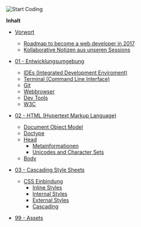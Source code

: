 ![Start Coding](https://raw.githubusercontent.com/danielhauchler/start-coding/master/99_assets/media/images/readme/start-coding-banner.jpg)
<br>

**Inhalt**

- [Vorwort](#)
  - [Roadmap to become a web developer in 2017](https://github.com/danielhauchler/developer-roadmap)
  - [Kollaborative Notizen aus unseren Sessions](https://docs.google.com/document/d/17UVzmxNfac6yb9yI6B0vMZwanRJNC34Tepmt1gZ7-rI/edit)

- [01 - Entwicklungsumgebung](01-ide#01---entwicklungsumgebung)
  - [IDEs (Integrated Development Enviroment)](01-ide#ides-integrated-development-environments)
  - [Terminal (Command Line Interface)](01-ide#terminal-command-line-interface)
  - [Git](01-ide#git)
  - [Webbrowser](01-ide#webbrowser)
  - [Dev Tools](01-ide#dev-tools)
  - [W3C](01-ide#w3c)

- [02 - HTML (Hypertext Markup Language)](02-html#02---html-hypertext-markup-language)
  - [Document Object Model](02-html#document-object-model)
  - [Doctype](02-html#doctype)
  - [Head](02-html#head)
    - [Metainformationen](02-html#metainformationen)
    - [Unicodes and Character Sets](02-html#unicodes-and-character-sets)
  - [Body](02-html#body)

- [03 - Cascading Style Sheets](03-css#03---cascading-style-sheets)
  - [CSS Einbindung](03-css#css-einbindung)
    - [Inline Styles](03-css#inline-styles)
    - [Internal Styles](03-css#internal-styles)
    - [External Styles](03-css#external-styles)
    - [Cascading](03-css#cascading)

- [99 - Assets](https://github.com/danielhauchler/start-coding/tree/master/99_assets)

<br>

